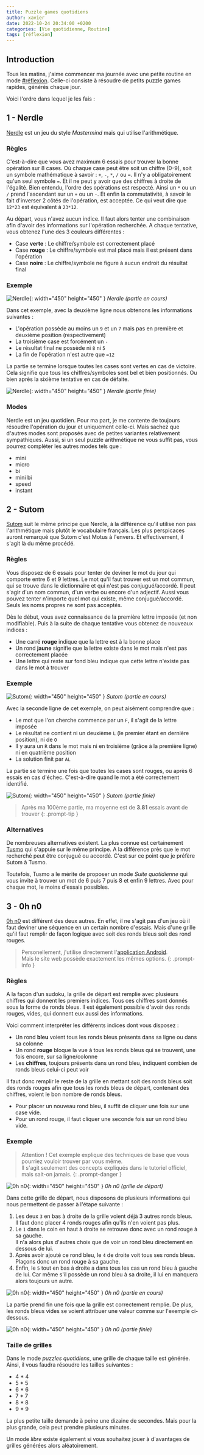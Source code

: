 ```yaml
---
title: Puzzle games quotidiens
author: xavier
date: 2022-10-24 20:34:00 +0200
categories: [Vie quotidienne, Routine]
tags: [réflexion]
---
```


## Introduction

Tous les matins, j'aime commencer ma journée avec une petite routine en mode [#réflexion](/tags/réflexion/).
Celle-ci consiste à résoudre de petits puzzle games rapides, générés chaque jour.

Voici l'ordre dans lequel je les fais :

## 1 - Nerdle

[Nerdle](https://nerdlegame.com/) est un jeu du style _Mastermind_ mais qui utilise l'arithmétique.

### Règles

C'est-à-dire que vous avez maximum 6 essais pour trouver la bonne opération sur 8 cases.
Où chaque case peut être soit un chiffre (0-9), soit un symbole mathématique à savoir : `+`, `-`, `*`, `/` ou `=`.
Il n'y a obligatoirement qu'un seul symbole `=`.
Et il ne peut y avoir que des chiffres à droite de l'égalité.
Bien entendu, l'ordre des opérations est respecté.
Ainsi un `*` ou un `/` prend l'ascendant sur un `+` ou un `-`.
Et enfin la commutativité, à savoir le fait d'inverser 2 côtés de l'opération, est acceptée.
Ce qui veut dire que `12*23` est équivalent à `23*12`.

Au départ, vous n'avez aucun indice.
Il faut alors tenter une combinaison afin d'avoir des informations sur l'opération recherchée.
A chaque tentative, vous obtenez l'une des 3 couleurs différentes :

- Case **verte** : Le chiffre/symbole est correctement placé
- Case **rouge** : Le chiffre/symbole est mal placé mais il est présent dans l'opération
- Case **noire** : Le chiffre/symbole ne figure à aucun endroit du résultat final

### Exemple

![Nerdle](/assets/img/posts/puzzle-games-quotidiens/nerdle-1.jpg){: width="450" height="450" }
_Nerdle (partie en cours)_

Dans cet exemple, avec la deuxième ligne nous obtenons les informations suivantes :

- L'opération possède au moins un `9` et un `7` mais pas en première et deuxième position (respectivement)
- La troisième case est forcément un `-`
- Le résultat final ne possède ni `8` ni `5`
- La fin de l'opération n'est autre que `=12`

La partie se termine lorsque toutes les cases sont vertes en cas de victoire.
Cela signifie que tous les chiffres/symboles sont bel et bien positionnés.
Ou bien après la sixième tentative en cas de défaite.

![Nerdle](/assets/img/posts/puzzle-games-quotidiens/nerdle-2.jpg){: width="450" height="450" }
_Nerdle (partie finie)_

### Modes

Nerdle est un jeu quotidien.
Pour ma part, je me contente de toujours résoudre l'opération du jour et uniquement celle-ci.
Mais sachez que d'autres modes sont proposés avec de petites variantes relativement sympathiques.
Aussi, si un seul puzzle arithmétique ne vous suffit pas, vous pourrez compléter les autres modes tels que :

- mini
- micro
- bi
- mini bi
- speed
- instant

## 2 - Sutom

[Sutom](https://sutom.nocle.fr/) suit le même principe que Nerdle, à la différence qu'il utilise non pas l'arithmétique mais plutôt le vocabulaire français.
Les plus perspicaces auront remarqué que Sutom c'est Motus à l'envers.
Et effectivement, il s'agit là du même procédé.

### Règles

Vous disposez de 6 essais pour tenter de deviner le mot du jour qui comporte entre 6 et 9 lettres.
Le mot qu'il faut trouver est un mot commun, qui se trouve dans le dictionnaire et qui n'est pas conjugué/accordé.
Il peut s'agir d'un nom commun, d'un verbe ou encore d'un adjectif.
Aussi vous pouvez tenter n'importe quel mot qui existe, même conjugué/accordé.
Seuls les noms propres ne sont pas acceptés.

Dès le début, vous avez connaissance de la première lettre imposée (et non modifiable).
Puis à la suite de chaque tentative vous obtenez de nouveaux indices :

- Une carré **rouge** indique que la lettre est à la bonne place
- Un rond **jaune** signifie que la lettre existe dans le mot mais n'est pas correctement placée
- Une lettre qui reste sur fond bleu indique que cette lettre n'existe pas dans le mot à trouver

### Exemple

![Sutom](/assets/img/posts/puzzle-games-quotidiens/sutom-1.jpg){: width="450" height="450" }
_Sutom (partie en cours)_

Avec la seconde ligne de cet exemple, on peut aisément comprendre que :

- Le mot que l'on cherche commence par un `F`, il s'agit de la lettre imposée
- Le résultat ne contient ni un deuxième `L` (le premier étant en dernière position), ni de `O`
- Il y aura un `R` dans le mot mais ni en troisième (grâce à la première ligne) ni en quatrième position
- La solution finit par `AL`

La partie se termine une fois que toutes les cases sont rouges, ou après 6 essais en cas d'échec.
C'est-à-dire quand le mot a été correctement identifié.

![Sutom](/assets/img/posts/puzzle-games-quotidiens/sutom-2.jpg){: width="450" height="450" }
_Sutom (partie finie)_

> Après ma 100ème partie, ma moyenne est de **3.81** essais avant de trouver
{: .prompt-tip }

### Alternatives

De nombreuses alternatives existent.
La plus connue est certainement [Tusmo](https://www.tusmo.xyz/) qui s'appuie sur le même principe.
A la différence près que le mot recherché peut être conjugué ou accordé.
C'est sur ce point que je préfère Sutom à Tusmo.

Toutefois, Tusmo a le mérite de proposer un mode _Suite quotidienne_ qui vous invite à trouver un mot de 6 puis 7 puis 8 et enfin 9 lettres.
Avec pour chaque mot, le moins d'essais possibles.

## 3 - 0h n0

[0h n0](https://0hn0.com/) est différent des deux autres.
En effet, il ne s'agit pas d'un jeu où il faut deviner une séquence en un certain nombre d'essais.
Mais d'une grille qu'il faut remplir de façon logique avec soit des ronds bleus soit des rond rouges.

> Personellement, j'utilise directement l'[application Android](https://play.google.com/store/apps/details?id=com.q42.ohno&hl=fr&gl=FR).<br>
    Mais le site web possède exactement les mêmes options.
{: .prompt-info }

### Règles

A la façon d'un sudoku, la grille de départ est remplie avec plusieurs chiffres qui donnent les premiers indices.
Tous ces chiffres sont donnés sous la forme de ronds bleus.
Il est également possible d'avoir des ronds rouges, vides, qui donnent eux aussi des informations.

Voici comment interpréter les différents indices dont vous disposez :

- Un rond **bleu** voient tous les ronds bleus présents dans sa ligne ou dans sa colonne
- Un rond **rouge** bloque la vue à tous les ronds bleus qui se trouvent, une fois encore, sur sa ligne/colonne
- Les **chiffres**, toujours présents dans un rond bleu, indiquent combien de ronds bleus celui-ci peut voir

Il faut donc remplir le reste de la grille en mettant soit des ronds bleus soit des ronds rouges afin que tous les ronds bleus de départ, contenant des chiffres, voient le bon nombre de ronds bleus.

- Pour placer un nouveau rond bleu, il suffit de cliquer une fois sur une case vide.
- Pour un rond rouge, il faut cliquer une seconde fois sur un rond bleu vide.

### Exemple

> Attention !
    Cet exemple explique des techniques de base que vous pourriez vouloir trouver par vous même.<br>
    Il s'agit seulement des concepts expliqués dans le tutoriel officiel, mais sait-on jamais.
{: .prompt-danger }

![0h n0](/assets/img/posts/puzzle-games-quotidiens/0hn0-1.jpg){: width="450" height="450" }
_0h n0 (grille de départ)_

Dans cette grille de départ, nous disposons de plusieurs informations qui nous permettent de passer à l'étape suivante :

1. Les deux `3` en bas à droite de la grille voient déjà 3 autres ronds bleus.<br>
    Il faut donc placer 4 ronds rouges afin qu'ils n'en voient pas plus.
2. Le `1` dans le coin en haut à droite se retrouve donc avec un rond rouge à sa gauche.<br>
    Il n'a alors plus d'autres choix que de voir un rond bleu directement en dessous de lui.
3. Après avoir ajouté ce rond bleu, le `4` de droite voit tous ses ronds bleus.<br>
    Plaçons donc un rond rouge à sa gauche.
4. Enfin, le `5` tout en bas à droite a dans tous les cas un rond bleu à gauche de lui.
    Car même s'il possède un rond bleu à sa droite, il lui en manquera alors toujours un autre.

![0h n0](/assets/img/posts/puzzle-games-quotidiens/0hn0-2.jpg){: width="450" height="450" }
_0h n0 (partie en cours)_

La partie prend fin une fois que la grille est correctement remplie.
De plus, les ronds bleus vides se voient attribuer une valeur comme sur l'exemple ci-dessous.

![0h n0](/assets/img/posts/puzzle-games-quotidiens/0hn0-3.jpg){: width="450" height="450" }
_0h n0 (partie finie)_

### Taille de grilles

Dans le mode _puzzles quotidiens_, une grille de chaque taille est générée.
Ainsi, il vous faudra résoudre les tailles suivantes :

- 4 * 4
- 5 * 5
- 6 * 6
- 7 * 7
- 8 * 8
- 9 * 9

La plus petite taille demande à peine une dizaine de secondes.
Mais pour la plus grande, cela peut prendre plusieurs minutes.

Un mode _libre_ existe également si vous souhaitez jouer à d'avantages de grilles générées alors aléatoirement.